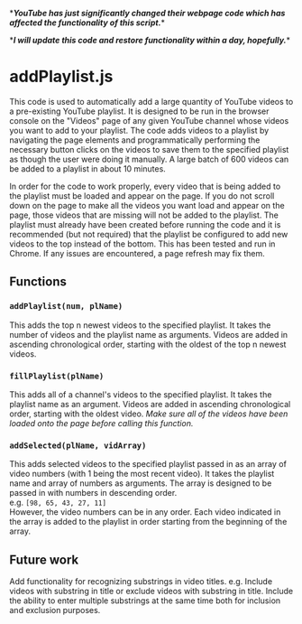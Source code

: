 \****YouTube has just significantly changed their webpage code which has affected the functionality of this script.***\*

\****I will update this code and restore functionality within a day, hopefully.***\*

# addPlaylist.js

This code is used to automatically add a large quantity of YouTube videos to a pre-existing YouTube playlist. It is designed to be run in the browser console on the "Videos" page of any given YouTube channel whose videos you want to add to your playlist. The code adds videos to a playlist by navigating the page elements and programmatically performing the necessary button clicks on the videos to save them to the specified playlist as though the user were doing it manually. A large batch of 600 videos can be added to a playlist in about 10 minutes.

In order for the code to work properly, every video that is being added to the playlist must be loaded and appear on the page. If you do not scroll down on the page to make all the videos you want load and appear on the page, those videos that are missing will not be added to the playlist. The playlist must already have been created before running the code and it is recommended (but not required) that the playlist be configured to add new videos to the top instead of the bottom. This has been tested and run in Chrome. If any issues are encountered, a page refresh may fix them.

## Functions

### `addPlaylist(num, plName)`

This adds the top n newest videos to the specified playlist. It takes the number of videos and the playlist name as arguments. Videos are added in ascending chronological order, starting with the oldest of the top n newest videos.

### `fillPlaylist(plName)`

This adds all of a channel's videos to the specified playlist. It takes the playlist name as an argument. Videos are added in ascending chronological order, starting with the oldest video. *Make sure all of the videos have been loaded onto the page before calling this function.*

### `addSelected(plName, vidArray)`

This adds selected videos to the specified playlist passed in as an array of video numbers (with 1 being the most recent video). It takes the playlist name and array of numbers as arguments. The array is designed to be passed in with numbers in descending order.  
e.g. `[98, 65, 43, 27, 11]`  
However, the video numbers can be in any order. Each video indicated in the array is added to the playlist in order starting from the beginning of the array.

## Future work

Add functionality for recognizing substrings in video titles. e.g. Include videos with substring in title or exclude videos with substring in title. Include the ability to enter multiple substrings at the same time both for inclusion and exclusion purposes.
